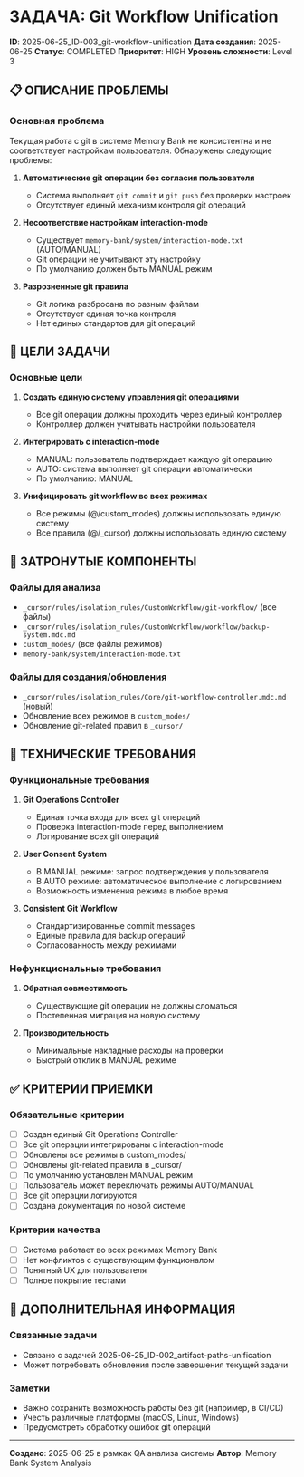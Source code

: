 # ЗАДАЧА: Git Workflow Unification

**ID**: 2025-06-25_ID-003_git-workflow-unification
**Дата создания**: 2025-06-25
**Статус**: COMPLETED
**Приоритет**: HIGH
**Уровень сложности**: Level 3

## 📋 ОПИСАНИЕ ПРОБЛЕМЫ

### Основная проблема
Текущая работа с git в системе Memory Bank не консистентна и не соответствует настройкам пользователя. Обнаружены следующие проблемы:

1. **Автоматические git операции без согласия пользователя**
   - Система выполняет `git commit` и `git push` без проверки настроек
   - Отсутствует единый механизм контроля git операций

2. **Несоответствие настройкам interaction-mode**
   - Существует `memory-bank/system/interaction-mode.txt` (AUTO/MANUAL)
   - Git операции не учитывают эту настройку
   - По умолчанию должен быть MANUAL режим

3. **Разрозненные git правила**
   - Git логика разбросана по разным файлам
   - Отсутствует единая точка контроля
   - Нет единых стандартов для git операций

## 🎯 ЦЕЛИ ЗАДАЧИ

### Основные цели
1. **Создать единую систему управления git операциями**
   - Все git операции должны проходить через единый контроллер
   - Контроллер должен учитывать настройки пользователя

2. **Интегрировать с interaction-mode**
   - MANUAL: пользователь подтверждает каждую git операцию
   - AUTO: система выполняет git операции автоматически
   - По умолчанию: MANUAL

3. **Унифицировать git workflow во всех режимах**
   - Все режимы (@/custom_modes) должны использовать единую систему
   - Все правила (@/_cursor) должны использовать единую систему

## 📁 ЗАТРОНУТЫЕ КОМПОНЕНТЫ

### Файлы для анализа
- `_cursor/rules/isolation_rules/CustomWorkflow/git-workflow/` (все файлы)
- `_cursor/rules/isolation_rules/CustomWorkflow/workflow/backup-system.mdc.md`
- `custom_modes/` (все файлы режимов)
- `memory-bank/system/interaction-mode.txt`

### Файлы для создания/обновления
- `_cursor/rules/isolation_rules/Core/git-workflow-controller.mdc.md` (новый)
- Обновление всех режимов в `custom_modes/`
- Обновление git-related правил в `_cursor/`

## 🔧 ТЕХНИЧЕСКИЕ ТРЕБОВАНИЯ

### Функциональные требования
1. **Git Operations Controller**
   - Единая точка входа для всех git операций
   - Проверка interaction-mode перед выполнением
   - Логирование всех git операций

2. **User Consent System**
   - В MANUAL режиме: запрос подтверждения у пользователя
   - В AUTO режиме: автоматическое выполнение с логированием
   - Возможность изменения режима в любое время

3. **Consistent Git Workflow**
   - Стандартизированные commit messages
   - Единые правила для backup операций
   - Согласованность между режимами

### Нефункциональные требования
1. **Обратная совместимость**
   - Существующие git операции не должны сломаться
   - Постепенная миграция на новую систему

2. **Производительность**
   - Минимальные накладные расходы на проверки
   - Быстрый отклик в MANUAL режиме

## ✅ КРИТЕРИИ ПРИЕМКИ

### Обязательные критерии
- [ ] Создан единый Git Operations Controller
- [ ] Все git операции интегрированы с interaction-mode
- [ ] Обновлены все режимы в custom_modes/
- [ ] Обновлены git-related правила в _cursor/
- [ ] По умолчанию установлен MANUAL режим
- [ ] Пользователь может переключать режимы AUTO/MANUAL
- [ ] Все git операции логируются
- [ ] Создана документация по новой системе

### Критерии качества
- [ ] Система работает во всех режимах Memory Bank
- [ ] Нет конфликтов с существующим функционалом
- [ ] Понятный UX для пользователя
- [ ] Полное покрытие тестами

## 📝 ДОПОЛНИТЕЛЬНАЯ ИНФОРМАЦИЯ

### Связанные задачи
- Связано с задачей 2025-06-25_ID-002_artifact-paths-unification
- Может потребовать обновления после завершения текущей задачи

### Заметки
- Важно сохранить возможность работы без git (например, в CI/CD)
- Учесть различные платформы (macOS, Linux, Windows)
- Предусмотреть обработку ошибок git операций

---

**Создано**: 2025-06-25 в рамках QA анализа системы
**Автор**: Memory Bank System Analysis
